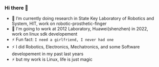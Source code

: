 ### Hi there 👋

- 🔭 I’m currently doing research in State Key Laboratory of Robotics and System, HIT, work on robotic-prosthetic-finger
- 🤔 I'm going to work at 2012 Laboratory, Huawei(shenzhen) in 2022, work on linux sdk developement
- ⚡ Fun fact: ```I need a girlfriend, I never had one```
- ⚡ I did Robotics, Electronics, Mechatronics, and some Software developement in my past last years
- ⚡ but my work is Linux, life is just magic

<!--
**ShieldQiQi/ShieldQiQi** is a ✨ _special_ ✨ repository because its `README.md` (this file) appears on your GitHub profile.

Here are some ideas to get you started:

- 🔭 I’m currently working on ...
- 🌱 I’m currently learning ...
- 👯 I’m looking to collaborate on ...
- 🤔 I’m looking for help with ...
- 💬 Ask me about ...
- 📫 How to reach me: ...
- 😄 Pronouns: ...
- ⚡ Fun fact: ...
-->
